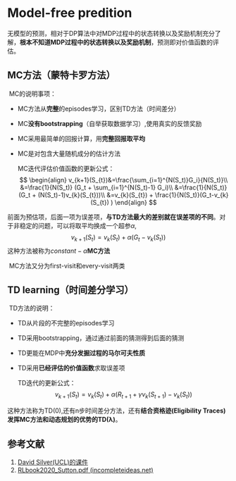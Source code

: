# Model-free predition

​	无模型的预测，相对于DP算法中对MDP过程中的状态转换以及奖励机制充分了解，**根本不知道MDP过程中的状态转换以及奖励机制**，预测即对价值函数的评估。

## MC方法（蒙特卡罗方法）

​	MC的说明事项：

* MC方法从**完整**的episodes学习，区别TD方法（时间差分）

* MC**没有bootstrapping**（自举获取数据学习）,使用真实的反馈奖励

* MC采用最简单的回报计算，用**完整回报取平均**

* MC是对包含大量随机成分的估计方法

  MC迭代评估价值函数的更新公式：
  $$
  \begin{align}
  v_{k+1}(S_{t})&=\frac{\sum_{i=1}^{N(S_t)}G_i}{N(S_t)}\\
  &=\frac{1}{N(S_t)} (G_t + \sum_{i=1}^{N(S_t)-1} G_i)\\
  &=\frac{1}{N(S_t)}(G_t + (N(S_t)-1)v_{k}(S_{t}))\\
  &=v_{k}(S_{t}) + \frac{1}{N(S_t)}(G_t-v_{k}(S_{t}) )
  \end{align}
  $$
  

前面为预估项，后面一项为误差项，**与TD方法最大的差别就在误差项的不同**。对于非稳定的问题，可以将取平均换成一个超参$\alpha$,
$$
v_{k+1}(S_{t})=v_{k}(S_{t}) + \alpha(G_t-v_{k}(S_{t}) )
$$
这种方法被称为$constant-\alpha$**MC方法**

​	MC方法又分为first-visit和every-visit两类

## TD learning（时间差分学习）

​	TD方法的说明：

* TD从片段的不完整的episodes学习

* TD采用bootstrapping，通过通过前面的猜测得到后面的猜测

* TD更能在MDP中**充分发掘过程的马尔可夫性质**

* TD采用**已经评估的价值函数**求取误差项

  TD迭代的更新公式：
  $$
  v_{k+1}(S_{t})=v_{k}(S_{t}) + \alpha(R_{t+1}+\gamma v_{k}(S_{t+1})-v_{k}(S_{t}) )
  $$
  

这种方法称为TD(0),还有n步时间差分方法，还有**结合资格迹(Eligibility Traces)发挥MC方法和动态规划的优势的TD(λ)**。

## 参考文献

1. [David Silver(UCL)的课件](https://www.davidsilver.uk/teaching/)
2. [RLbook2020_Sutton.pdf (incompleteideas.net)](http://incompleteideas.net/book/RLbook2020.pdf) 